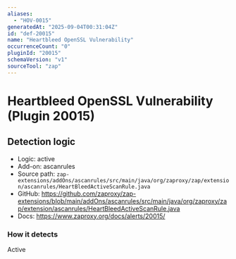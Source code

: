 ```yaml
---
aliases:
  - "HOV-0015"
generatedAt: "2025-09-04T00:31:04Z"
id: "def-20015"
name: "Heartbleed OpenSSL Vulnerability"
occurrenceCount: "0"
pluginId: "20015"
schemaVersion: "v1"
sourceTool: "zap"
---
```


# Heartbleed OpenSSL Vulnerability (Plugin 20015)

## Detection logic

- Logic: active
- Add-on: ascanrules
- Source path: `zap-extensions/addOns/ascanrules/src/main/java/org/zaproxy/zap/extension/ascanrules/HeartBleedActiveScanRule.java`
- GitHub: https://github.com/zaproxy/zap-extensions/blob/main/addOns/ascanrules/src/main/java/org/zaproxy/zap/extension/ascanrules/HeartBleedActiveScanRule.java
- Docs: https://www.zaproxy.org/docs/alerts/20015/

### How it detects

Active

